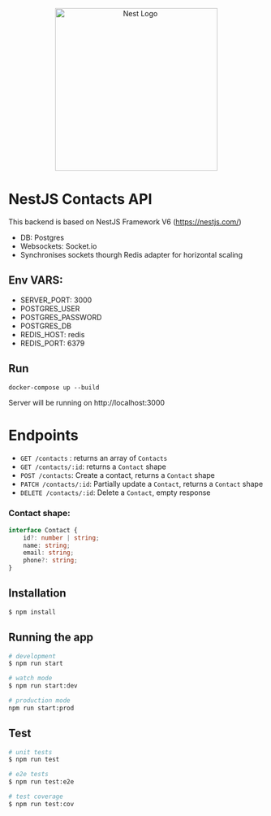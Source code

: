 <p align="center">
  <a href="http://nestjs.com/" target="blank"><img src="https://nestjs.com/img/logo_text.svg" width="320" alt="Nest Logo" /></a>
</p>

# NestJS Contacts API

This backend is based on NestJS Framework V6 (https://nestjs.com/)

- DB: Postgres
- Websockets: Socket.io
- Synchronises sockets thourgh Redis adapter for horizontal scaling 



## Env VARS:
- SERVER_PORT: 3000
- POSTGRES_USER
- POSTGRES_PASSWORD
- POSTGRES_DB
- REDIS_HOST: redis
- REDIS_PORT: 6379

## Run

`docker-compose up --build `

Server will be running on http://localhost:3000

# Endpoints

 - `GET /contacts` : returns an array of `Contacts`
 - `GET /contacts/:id`: returns a `Contact` shape 
 - `POST /contacts`: Create a contact, returns a `Contact` shape
 - `PATCH /contacts/:id`: Partially update a `Contact`, returns a `Contact` shape
 - `DELETE /contacts/:id`: Delete a `Contact`, empty response

### Contact shape:
```typescript
interface Contact {
    id?: number | string;
    name: string;
    email: string;
    phone?: string;
}
```
## Installation

```bash
$ npm install
```

## Running the app

```bash
# development
$ npm run start

# watch mode
$ npm run start:dev

# production mode
npm run start:prod
```

## Test

```bash
# unit tests
$ npm run test

# e2e tests
$ npm run test:e2e

# test coverage
$ npm run test:cov
```


